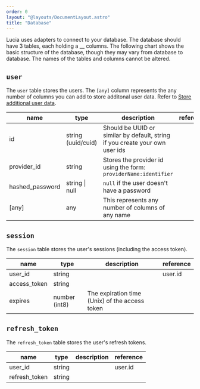 ```yaml
---
order: 0
layout: "@layouts/DocumentLayout.astro"
title: "Database"
---
```


Lucia uses adapters to connect to your database. The database should have 3 tables, each holding a **\_\_** columns. The following chart shows the basic structure of the database, though they may vary from database to database. The names of the tables and columns cannot be altered.

## `user`

The `user` table stores the users. The `[any]` column represents the any number of columns you can add to store additonal user data. Refer to [Store additional user data](/learn/basics/store-additional-user-data).

| name            | type               | description                                                                  | reference |
| --------------- | ------------------ | ---------------------------------------------------------------------------- | --------- |
| id              | string (uuid/cuid) | Should be UUID or similar by default, string if you create your own user ids |           |
| provider_id     | string             | Stores the provider id using the form: `providerName:identifier`             |           |
| hashed_password | string \| null     | `null` if the user doesn't have a password                                   |           |
| [any]           | any                | This represents any number of columns of any name                            |

## `session`

The `session` table stores the user's sessions (including the access token).

| name         | type          | description                                    | reference |
| ------------ | ------------- | ---------------------------------------------- | --------- |
| user_id      | string        |                                                | user.id   |
| access_token | string        |                                                |           |
| expires      | number (int8) | The expiration time (Unix) of the access token |           |

## `refresh_token`

The `refresh_token` table stores the user's refresh tokens.

| name          | type   | description | reference |
| ------------- | ------ | ----------- | --------- |
| user_id       | string |             | user.id   |
| refresh_token | string |             |           |
